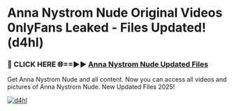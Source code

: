 # Anna Nystrom Nude Original Videos 0nlyFans Leaked - Files Updated! (d4hl)

<h3>🔴 CLICK HERE 🌐==►► <a href="https://tinyurl.com/4mcuefdz" rel="nofollow">Anna Nystrom Nude Updated Files</a></h3>

Get Anna Nystrom Nude and all content. Now you can access all videos and pictures of Anna Nystrom Nude. New Updated Files 2025!

[![d4hl](https://i.imgur.com/StAQSOY.gif)](https://tinyurl.com/4mcuefdz)
